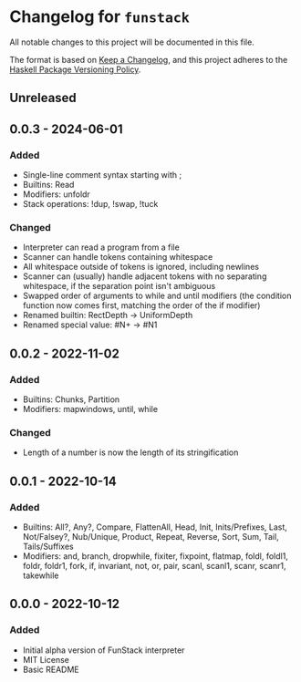 # Changelog for `funstack`

All notable changes to this project will be documented in this file.

The format is based on [Keep a Changelog](https://keepachangelog.com/en/1.0.0/),
and this project adheres to the
[Haskell Package Versioning Policy](https://pvp.haskell.org/).

## Unreleased

## 0.0.3 - 2024-06-01

### Added
- Single-line comment syntax starting with ;
- Builtins: Read
- Modifiers: unfoldr
- Stack operations: !dup, !swap, !tuck

### Changed
- Interpreter can read a program from a file
- Scanner can handle tokens containing whitespace
- All whitespace outside of tokens is ignored, including newlines
- Scanner can (usually) handle adjacent tokens with no separating whitespace, if the separation point isn't ambiguous
- Swapped order of arguments to while and until modifiers (the condition function now comes first, matching the order of the if modifier)
- Renamed builtin: RectDepth -> UniformDepth
- Renamed special value: #N+ -> #N1

## 0.0.2 - 2022-11-02

### Added
- Builtins: Chunks, Partition
- Modifiers: mapwindows, until, while

### Changed
- Length of a number is now the length of its stringification

## 0.0.1 - 2022-10-14

### Added
- Builtins: All?, Any?, Compare, FlattenAll, Head, Init, Inits/Prefixes, Last, Not/Falsey?, Nub/Unique, Product, Repeat, Reverse, Sort, Sum, Tail, Tails/Suffixes
- Modifiers: and, branch, dropwhile, fixiter, fixpoint, flatmap, foldl, foldl1, foldr, foldr1, fork, if, invariant, not, or, pair, scanl, scanl1, scanr, scanr1, takewhile

## 0.0.0 - 2022-10-12

### Added
- Initial alpha version of FunStack interpreter
- MIT License
- Basic README
